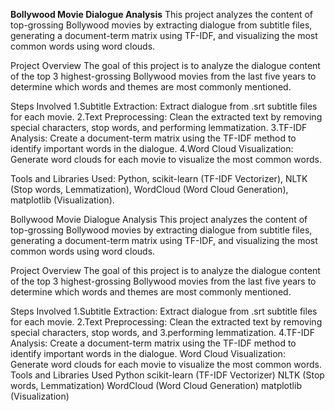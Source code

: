 
**Bollywood Movie Dialogue Analysis**
This project analyzes the content of top-grossing Bollywood movies by extracting dialogue from subtitle files, generating a document-term matrix using TF-IDF, and visualizing the most common words using word clouds.

Project Overview
The goal of this project is to analyze the dialogue content of the top 3 highest-grossing Bollywood movies from the last five years to determine which words and themes are most commonly mentioned.

Steps Involved
1.Subtitle Extraction: Extract dialogue from .srt subtitle files for each movie.
2.Text Preprocessing: Clean the extracted text by removing special characters, stop words, and performing lemmatization.
3.TF-IDF Analysis: Create a document-term matrix using the TF-IDF method to identify important words in the dialogue.
4.Word Cloud Visualization: Generate word clouds for each movie to visualize the most common words.

Tools and Libraries Used:
Python,
scikit-learn (TF-IDF Vectorizer),
NLTK (Stop words, Lemmatization),
WordCloud (Word Cloud Generation),
matplotlib (Visualization).

Bollywood Movie Dialogue Analysis
This project analyzes the content of top-grossing Bollywood movies by extracting dialogue from subtitle files, generating a document-term matrix using TF-IDF, and visualizing the most common words using word clouds.

Project Overview
The goal of this project is to analyze the dialogue content of the top 3 highest-grossing Bollywood movies from the last five years to determine which words and themes are most commonly mentioned.

Steps Involved
1.Subtitle Extraction: Extract dialogue from .srt subtitle files for each movie.
2.Text Preprocessing: Clean the extracted text by removing special characters, stop words, and 3.performing lemmatization.
4.TF-IDF Analysis: Create a document-term matrix using the TF-IDF method to identify important words in the dialogue.
Word Cloud Visualization: Generate word clouds for each movie to visualize the most common words.
Tools and Libraries Used
Python
scikit-learn (TF-IDF Vectorizer)
NLTK (Stop words, Lemmatization)
WordCloud (Word Cloud Generation)
matplotlib (Visualization)

